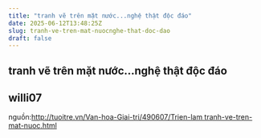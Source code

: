 ```yaml
---
title: "tranh vẽ trên mặt nước...nghệ thật độc đáo"
date: 2025-06-12T13:48:25Z
slug: tranh-ve-tren-mat-nuocnghe-that-doc-dao
draft: false
---
```


## tranh vẽ trên mặt nước...nghệ thật độc đáo

## willi07

nguồn:http://tuoitre.vn/Van-hoa-Giai-tri/490607/Trien-lam tranh-ve-tren-mat-nuoc.html
